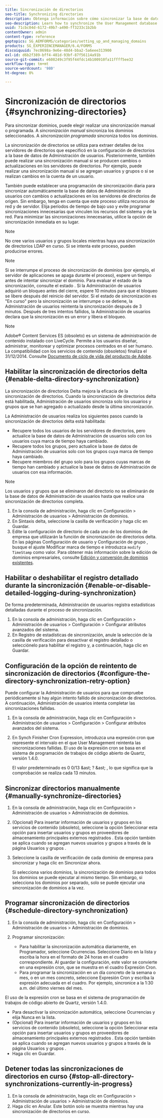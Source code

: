 ```yaml
---
title: Sincronización de directorios
seo-title: Synchronizing directories
description: Obtenga información sobre cómo sincronizar la base de datos de Administración de usuarios con los cambios realizados en los servidores de directorios de origen mediante la sincronización manual o programada.
seo-description: Learn how to synchronize the User Management database with changes to the source directory servers using manual or scheduled synchronization.
uuid: 71cbc04d-6172-49b7-a490-ff3233c1b2bb
contentOwner: admin
content-type: reference
geptopics: SG_AEMFORMS/categories/setting_up_and_managing_domains
products: SG_EXPERIENCEMANAGER/6.4/FORMS
discoiquuid: 7ec0698a-9e6e-48d4-bba2-5a6eee313900
exl-id: d6b2f389-bff4-481d-93bf-87f56114a91b
source-git-commit: e608249c3f95f44fdc14b100910fa11ffff5ee32
workflow-type: tm+mt
source-wordcount: '980'
ht-degree: 0%

---
```


# Sincronización de directorios {#synchronizing-directories}

Para sincronizar dominios, puede elegir realizar una sincronización manual o programada. A *sincronización manual* sincroniza los dominios seleccionados. A *sincronización programada* sincroniza todos los dominios.

La sincronización de directorios se utiliza para extraer detalles de los servidores de directorios que especificó en la configuración de directorios a la base de datos de Administración de usuarios. Posteriormente, también puede realizar una sincronización manual si se producen cambios o actualizaciones en los servidores de directorios. Por ejemplo, puede realizar una sincronización manual si se agregan usuarios y grupos o si se realizan cambios en la cuenta de un usuario.

También puede establecer una programación de sincronización diaria para sincronizar automáticamente la base de datos de Administración de usuarios con cambios o actualizaciones en los servidores de directorios de origen. Sin embargo, tenga en cuenta que este proceso utiliza recursos de red y de servidor. Elija períodos de tiempo de bajo uso y evite programar sincronizaciones innecesarias que vinculen los recursos del sistema y de la red. Para minimizar las sincronizaciones innecesarias, utilice la opción de sincronización inmediata en su lugar.

>[!NOTE]
>
>No cree varios usuarios y grupos locales mientras haya una sincronización de directorios LDAP en curso. Si se intenta este proceso, pueden producirse errores.

>[!NOTE]
>
>Si se interrumpe el proceso de sincronización de dominios (por ejemplo, el servidor de aplicaciones se apaga durante el proceso), espere un tiempo antes de intentar sincronizar el dominio. Para evaluar el estado de la sincronización, consulte el estado . Si la Administración de usuarios adquirió un bloqueo antes del cierre, espere 10 minutos para que el bloqueo se libere después del reinicio del servidor. Si el estado de sincronización es &quot;En curso&quot; pero la sincronización se interrumpe o se detiene, la Administración de usuarios reintenta la sincronización después de 3 minutos. Después de tres intentos fallidos, la Administración de usuarios declara que la sincronización es un error y libera el bloqueo.

>[!NOTE]
>
>Adobe® Content Services ES (obsoleto) es un sistema de administración de contenido instalado con LiveCycle. Permite a los usuarios diseñar, administrar, monitorear y optimizar procesos centrados en el ser humano. La compatibilidad con los servicios de contenido (obsoletos) finaliza el 31/12/2014. Consulte [Documento de ciclo de vida del producto de Adobe](https://www.adobe.com/support/products/enterprise/eol/eol_matrix.html).

## Habilitar la sincronización de directorios delta {#enable-delta-directory-synchronization}

La sincronización de directorios Delta mejora la eficacia de la sincronización de directorios. Cuando la sincronización de directorios delta está habilitada, Administración de usuarios sincroniza solo los usuarios y grupos que se han agregado o actualizado desde la última sincronización.

La Administración de usuarios realiza los siguientes pasos cuando la sincronización de directorios delta está habilitada:

* Recupere todos los usuarios de los servidores de directorios, pero actualice la base de datos de Administración de usuarios solo con los usuarios cuya marca de tiempo haya cambiado.
* Recupere todos los grupos, pero actualice la base de datos de Administración de usuarios solo con los grupos cuya marca de tiempo haya cambiado.
* Recupere miembros del grupo solo para los grupos cuyas marcas de tiempo han cambiado y actualice la base de datos de Administración de usuarios con esa información.

>[!NOTE]
>
>Los usuarios y grupos que se eliminaron del directorio no se eliminarán de la base de datos de Administración de usuarios hasta que realice una sincronización de directorios completa.

1. En la consola de administración, haga clic en Configuración > Administración de usuarios > Administración de dominios.
1. En Sintaxis delta, seleccione la casilla de verificación y haga clic en Guardar.
1. Edite la configuración de directorio de cada uno de los dominios de empresa que utilizarán la función de sincronización de directorios delta. En las páginas Configuración de usuario y Configuración de grupo , busque el ajuste Modificar marca de tiempo e introduzca `modify TimeStamp` como valor. Para obtener más información sobre la edición de dominios empresariales, consulte [Edición y conversión de dominios existentes](/help/forms/using/admin-help/editing-converting-existing-domains.md#editing-and-converting-existing-domains).

## Habilitar o deshabilitar el registro detallado durante la sincronización {#enable-or-disable-detailed-logging-during-synchronization}

De forma predeterminada, Administración de usuarios registra estadísticas detalladas durante el proceso de sincronización.

1. En la consola de administración, haga clic en Configuración > Administración de usuarios > Configuración > Configurar atributos avanzados del sistema.
1. En Registro de estadísticas de sincronización, anule la selección de la casilla de verificación para desactivar el registro detallado o selecciónelo para habilitar el registro y, a continuación, haga clic en Guardar.

## Configuración de la opción de reintento de sincronización de directorios {#configure-the-directory-synchronization-retry-option}

Puede configurar la Administración de usuarios para que compruebe periódicamente si hay algún intento fallido de sincronización de directorios. A continuación, Administración de usuarios intenta completar las sincronizaciones fallidas.

1. En la consola de administración, haga clic en Configuración > Administración de usuarios > Configuración > Configurar atributos avanzados del sistema.
1. En Synch Finisher Cron Expression, introduzca una expresión cron que represente el intervalo en el que User Management reintenta las sincronizaciones fallidas. El uso de la expresión cron se basa en el sistema de programación de trabajos de código abierto de Quartz, versión 1.4.0.

   El valor predeterminado es 0 0/13 &amp;ast; ? &amp;ast; , lo que significa que la comprobación se realiza cada 13 minutos.

## Sincronizar directorios manualmente {#manually-synchronize-directories}

1. En la consola de administración, haga clic en Configuración > Administración de usuarios > Administración de dominios.
1. (Opcional) Para insertar información de usuarios y grupos en los servicios de contenido (obsoleto), seleccione la opción Seleccionar esta opción para insertar usuarios y grupos en proveedores de almacenamiento principales externos registrados . Esta opción también se aplica cuando se agregan nuevos usuarios y grupos a través de la página Usuarios y grupos .
1. Seleccione la casilla de verificación de cada dominio de empresa para sincronizar y haga clic en Sincronizar ahora.

   Si selecciona varios dominios, la sincronización de dominios para todos los dominios se puede ejecutar al mismo tiempo. Sin embargo, si selecciona los dominios por separado, solo se puede ejecutar una sincronización de dominios a la vez.

## Programar sincronización de directorios {#schedule-directory-synchronization}

1. En la consola de administración, haga clic en Configuración > Administración de usuarios > Administración de dominios.
1. Programar sincronización:

   * Para habilitar la sincronización automática diariamente, en Programador, seleccione Ocurrencias. Seleccione Diario en la lista y escriba la hora en el formato de 24 horas en el cuadro correspondiente. Al guardar la configuración, este valor se convierte en una expresión cron, que se muestra en el cuadro Expresión Cron.
   * Para programar la sincronización en un día concreto de la semana o mes, o en un mes concreto, seleccione Expresión Cron y escriba la expresión adecuada en el cuadro. Por ejemplo, sincronice a la 1:30 a.m. del último viernes del mes.

El uso de la expresión cron se basa en el sistema de programación de trabajos de código abierto de Quartz, versión 1.4.0.

* Para desactivar la sincronización automática, seleccione Ocurrencias y elija Nunca en la lista.
* (Opcional) Para insertar información de usuarios y grupos en los servicios de contenido (obsoleto), seleccione la opción Seleccionar esta opción para insertar usuarios y grupos en proveedores de almacenamiento principales externos registrados . Esta opción también se aplica cuando se agregan nuevos usuarios y grupos a través de la página Usuarios y grupos .
* Haga clic en Guardar.

## Detener todas las sincronizaciones de directorios en curso {#stop-all-directory-synchronizations-currently-in-progress}

1. En la consola de administración, haga clic en Configuración > Administración de usuarios > Administración de dominios.
1. Haga clic en Anular. Este botón solo se muestra mientras hay una sincronización de directorios en curso.
